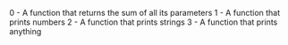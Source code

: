 0 - A function that returns the sum of all its parameters
1 - A function that prints numbers
2 - A function that prints strings
3 - A function that prints anything

